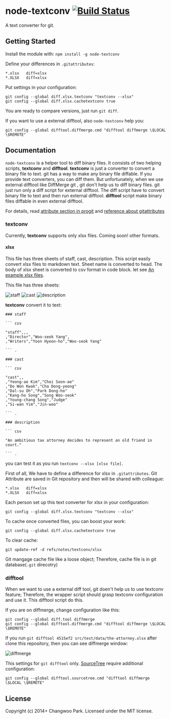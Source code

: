 # node-textconv [![Build Status](https://secure.travis-ci.org/pismute/node-textconv.png?branch=master)](http://travis-ci.org/pismute/node-textconv)

A text converter for git.

## Getting Started

Install the module with: `npm install -g node-textconv`

Define your differences in `.gitattributes`:

```
*.xlsx   diff=xlsx
*.XLSX   diff=xlsx
```

Put settings in your configuration:

```
git config --global diff.xlsx.textconv "textconv --xlsx"
git config --global diff.xlsx.cachetextconv true
```

You are ready to compare versions, just run `git diff`.

If you want to use a external difftool, also `node-textconv` help you:

```
git config --global difftool.diffmerge.cmd "difftool diffmerge \$LOCAL \$REMOTE"
```

## Documentation

`node-textconv` is a helper tool to diff binary files. It consists of two helping scripts, **textconv**  and **difftool**. **textconv** is just a converter to convert a binary file to text. git has a way to make any binary file diffable. If you provide text converters, you can diff them. But unfortunately, when we use external difftool like DiffMerge git , git don't help us to diff binary files. git just run only a diff script for external difftool. The diff script have to convert binary file to text and then run external difftool. **difftool** script make binary files diffable in even external difftool.

For details, read [attribute section in progit](http://git-scm.com/book/en/Customizing-Git-Git-Attributes#Binary-Files) and [reference about gitattributes](https://www.kernel.org/pub/software/scm/git/docs/gitattributes.html)

### textconv

Currently, **textconv** supports only xlsx files. Coming soon! other formats.

#### xlsx

This file has three sheets of staff, cast, description. This script easily convert xlsx files to markdown text. Sheet name is converted to head. The body of xlsx sheet is converted to csv format in code block. let see [An example xlsx files](https://github.com/pismute/node-textconv/raw/master/src/test/data/the-attorney.xlsx).

This file has three sheets:

![staff](https://raw.githubusercontent.com/pismute/node-textconv/master/doc/image/staff.png)
![cast](https://raw.githubusercontent.com/pismute/node-textconv/master/doc/image/cast.png)
![description](https://raw.githubusercontent.com/pismute/node-textconv/master/doc/image/description.png)

**textconv** convert it to text:

```
### staff

``` csv

"staff",,,
,"Director","Woo-seok Yang",
,"Writers","Yoon Hyeon-ho","Woo-seok Yang"

``` .

### cast

``` csv

"cast",,
,"Yeong-ae Kim","Choi Soon-ae"
,"Do Won Kwak","Cha Dong-yeong"
,"Dal-su Oh","Park Dong-ho"
,"Kang-ho Song","Song Woo-seok"
,"Young-chang Song","Judge"
,"Si-wan Yim","Jin-woo"

``` .

### description

``` csv

"An ambitious tax attorney decides to represent an old friend in court."

``` .

```

you can test it as you run `textconv --xlsx [xlsx file]`.

First of all, We have to define a difference for xlsx in `.gitattributes`. Git Attribute are saved in Git repository and then will be shared with colleague:

```
*.xlsx   diff=xlsx
*.XLSX   diff=xlsx
```

Each person set up this text converter for xlsx in your configuration:

```
git config --global diff.xlsx.textconv "textconv --xlsx"
```

To cache once converted files, you can boost your work:

```
git config --global diff.xlsx.cachetextconv true
```

To clear cache:

```
git update-ref -d refs/notes/textconv/xlsx
```

Git mangage cache file like a loose object; Therefore, cache file is in git database(`.git` direcotry)

### difftool

When we want to use a external diff tool, git doen't help us to use textconv feature; Therefore, the wrapper script should grasp textconv configuration and use it. This difftool script do this.

If you are on diffmerge, change configuration like this:

```
git config --global diff.tool diffmerge
git config --global difftool.diffmerge.cmd "difftool diffmerge \$LOCAL \$REMOTE"
```

If you run `git difftool 4515ef2 src/test/data/the-attorney.xlsx` after clone this repository, then you can see diffmerge window:

![diffmerge](https://raw.githubusercontent.com/pismute/node-textconv/master/doc/image/difftool-diffmerge.png)

This settings for `git difftool` only. [SourceTree](http://www.sourcetreeapp.com/) require additional configuration:

```
git config --global difftool.sourcetree.cmd "difftool diffmerge \$LOCAL \$REMOTE"
```

## License
Copyright (c) 2014+ Changwoo Park. Licensed under the MIT license.
